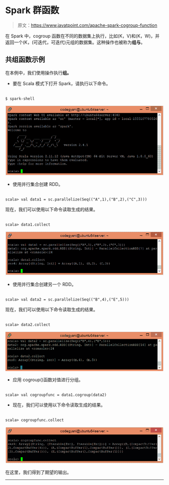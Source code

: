 # Spark 群函数

> 原文：<https://www.javatpoint.com/apache-spark-cogroup-function>

在 Spark 中，cogroup 函数在不同的数据集上执行，比如(K，V)和(K，W)，并返回一个(K，(可迭代<v>，可迭代<w>)元组的数据集。这种操作也被称为**组与**。</w></v>

## 共组函数示例

在本例中，我们使用操作执行**组。**

*   要在 Scala 模式下打开 Spark，请执行以下命令。

```

$ spark-shell

```

![Spark cogroup Function](img/6d3d62406b2d611ccae76e8496266520.png)

*   使用并行集合创建 RDD。

```

scala> val data1 = sc.parallelize(Seq(("A",1),("B",2),("C",3)))

```

现在，我们可以使用以下命令读取生成的结果。

```

scala> data1.collect

```

![Spark cogroup Function](img/77e667be5130c0b9f51b0594d5dc5d86.png)

*   使用并行集合创建另一个 RDD。

```

scala> val data2 = sc.parallelize(Seq(("B",4),("E",5)))

```

现在，我们可以使用以下命令读取生成的结果。

```

scala> data2.collect

```

![Spark cogroup Function](img/fc188cad42b7b7614e4b8912278f3082.png)

*   应用 cogroup()函数对值进行分组。

```

scala> val cogroupfunc = data1.cogroup(data2)

```

*   现在，我们可以使用以下命令读取生成的结果。

```

scala> cogroupfunc.collect

```

![Spark cogroup Function](img/a6683746085a944b72674ba33950c30f.png)

在这里，我们得到了期望的输出。

* * *